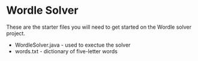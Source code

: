 # Wordle Solver
These are the starter files you will need to get started on the Wordle solver project.

* WordleSolver.java - used to exectue the solver
* words.txt - dictionary of five-letter words
